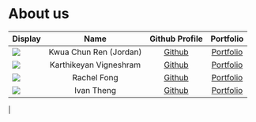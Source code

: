 # About us

| Display                                             |          Name          |              Github Profile              |            Portfolio             |
|-----------------------------------------------------|:----------------------:|:----------------------------------------:|:--------------------------------:|
| ![](https://via.placeholder.com/100.png?text=Photo) | Kwua Chun Ren (Jordan) | [Github](https://github.com/JordanKwua)  | [Portfolio](team/jordankwua.md)  |
| ![](https://via.placeholder.com/100.png?text=Photo) | Karthikeyan Vigneshram |   [Github](https://github.com/shengiv)   |   [Portfolio](team/shengiv.md)   |
| ![](https://via.placeholder.com/100.png?text=Photo) |      Rachel Fong       | [Github](https://github.com/Franky4566)  | [Portfolio](team/franky4566.md)  |
| ![](https://via.placeholder.com/100.png?text=Photo) |       Ivan Theng       | [Github](https://github.com/ivanthengwr) | [Portfolio](team/ivanthengwr.md) |
|
